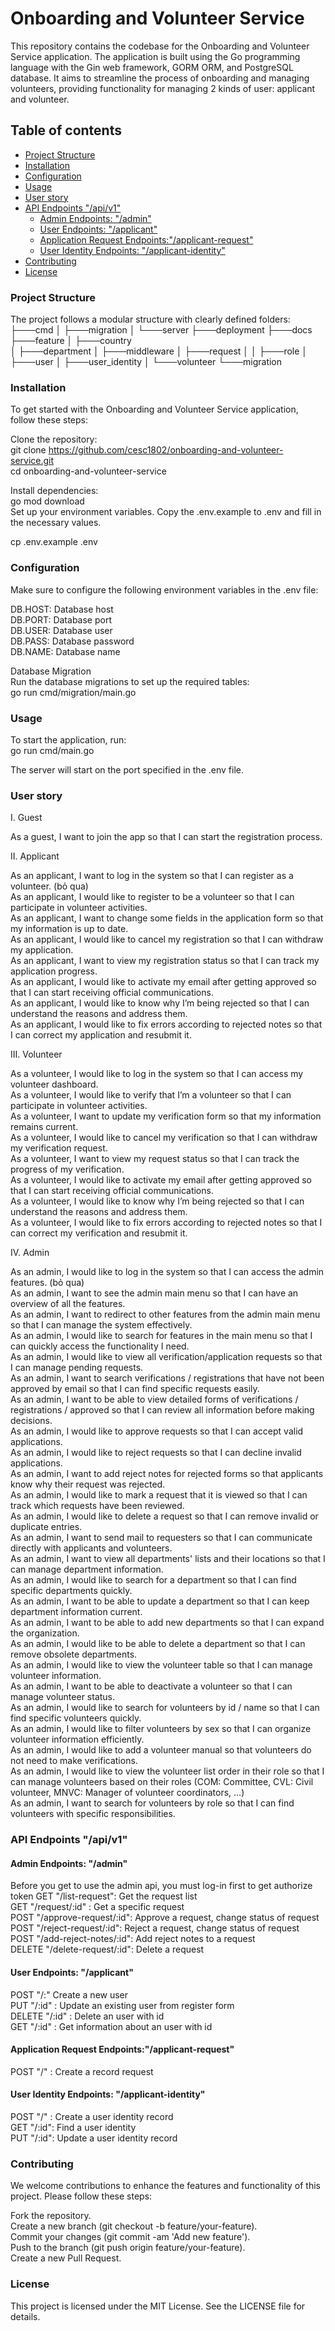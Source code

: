  # Onboarding and Volunteer Service

This repository contains the codebase for the Onboarding and Volunteer Service application. The application is built using the Go programming language with the Gin web framework, GORM ORM, and PostgreSQL database. It aims to streamline the process of onboarding and managing volunteers, providing functionality for managing 2 kinds of user: applicant and volunteer.

## Table of contents
- [Project Structure](#project-structure)
- [Installation](#installation)
- [Configuration](#configuration)
- [Usage](#usage)
- [User story](#user-story)
- [API Endpoints "/api/v1"](#api-endpoints-apiv1)
  - [Admin Endpoints: "/admin"](#admin-endpoints-admin)
  - [User Endpoints: "/applicant"](#user-endpoints-applicant)
  - [Application Request Endpoints:"/applicant-request"](#application-request-endpointsapplicant-request)
  - [User Identity Endpoints: "/applicant-identity"](#user-identity-endpoints-applicant-identity)
- [Contributing](#contributing)
- [License](#license)
  
### Project Structure
The project follows a modular structure with clearly defined folders:
├───cmd
│   ├───migration
│   └───server
├───deployment
├───docs
├───feature
│   ├───country  
│   ├───department
│   ├───middleware
│   ├───request  │ 
│   ├───role
│   ├───user
│   ├───user_identity
│   └───volunteer
└───migration

### Installation
To get started with the Onboarding and Volunteer Service application, follow these steps:

Clone the repository:  
git clone https://github.com/cesc1802/onboarding-and-volunteer-service.git  
cd onboarding-and-volunteer-service

Install dependencies:  
go mod download  
Set up your environment variables. Copy the .env.example to .env and fill in the necessary values.

cp .env.example .env

### Configuration
Make sure to configure the following environment variables in the .env file:

DB.HOST: Database host  
DB.PORT: Database port  
DB.USER: Database user  
DB.PASS: Database password  
DB.NAME: Database name

Database Migration  
Run the database migrations to set up the required tables:  
go run cmd/migration/main.go

### Usage
To start the application, run:  
go run cmd/main.go

The server will start on the port specified in the .env file.

### User story 
I. Guest

As a guest, I want to join the app  so that I can start the registration process.

II. Applicant


As an applicant, I want to log in the system so that I can register as a volunteer. (bỏ qua)  
As an applicant, I would like to register to be a volunteer so that I can participate in volunteer activities.  
As an applicant, I want to change some fields in the application form so that my information is up to date.  
As an applicant, I would like to cancel my registration so that I can withdraw my application.  
As an applicant, I want to view my registration status so that I can track my application progress.  
As an applicant, I would like to activate my email after getting approved so that I can start receiving official communications.  
As an applicant, I would like to know why I’m being rejected so that I can understand the reasons and address them.  
As an applicant, I would like to fix errors according to rejected notes so that I can correct my application and resubmit it.  

III. Volunteer  

As a volunteer, I would like to log in the system so that I can access my volunteer dashboard.  
As a volunteer, I would like to verify that I’m a volunteer so that I can participate in volunteer activities.  
As a volunteer, I want to update my verification form so that my information remains current.  
As a volunteer, I would like to cancel  my verification so that I can withdraw my verification request.  
As a volunteer, I want to view my request status so that I can track the progress of my verification.  
As a volunteer, I would like to activate my email after getting approved so that I can start receiving official communications.   
As a volunteer, I would like to know why I’m being rejected so that I can understand the reasons and address them.   
As a volunteer, I would like to fix errors according to rejected notes so that I can correct my verification and resubmit it.  

IV. Admin  
	
As an admin, I would like to log in the system so that I can access the admin features. (bỏ qua)  
As an admin, I want to see the admin main menu so that I can have an overview of all the features.  
As an admin, I want to redirect to other features from the admin main menu so that I can manage the system effectively.  
As an admin, I would like to search for features in the main menu so that I can quickly access the functionality I need.  
As an admin, I would like to view all verification/application requests so that I can manage pending requests.  
As an admin, I want to search verifications / registrations that have not been approved by email so that I can find specific requests easily.  
As an admin, I want to be able to view detailed forms of verifications / registrations / approved so that I can review all information before making decisions.  
As an admin, I would like to approve requests so that I can accept valid applications.  
As an admin, I would like to reject requests so that I can decline invalid applications.  
As an admin, I want to add reject notes for rejected forms so that applicants know why their request was rejected.    
As an admin, I would like to mark a request that it is viewed so that I can track which requests have been reviewed.  
As an admin, I would like to delete a request so that I can remove invalid or duplicate entries.  
As an admin, I want to send mail to requesters so that I can communicate directly with applicants and volunteers.  
As an admin, I want to view all departments' lists and their locations so that I can manage department information.   
As an admin, I would like to search for a department so that I can find specific departments quickly.  
As an admin, I want to be able to update a department so that I can keep department information current.  
As an admin, I want to be able to add new departments so that I can expand the organization.  
As an admin, I would like to be able to delete a department so that I can remove obsolete departments.  
As an admin, I would like to view the volunteer table so that I can manage volunteer information.  
As an admin, I want to be able to deactivate a volunteer so that I can manage volunteer status.  
As an admin, I would like to search for volunteers by id / name so that I can find specific volunteers quickly.  
As an admin, I would like to filter volunteers by sex so that I can organize volunteer information efficiently.  
As an admin, I would like to add a volunteer manual so that volunteers do not need to make verifications.  
As an admin, I would like to view the volunteer list order in their role so that I can manage volunteers based on their roles (COM: Committee, CVL: Civil volunteer, MNVC: Manager of volunteer coordinators, …)  
As an admin, I want to search for volunteers by role so that I can find volunteers with specific responsibilities.  

### API Endpoints "/api/v1"

#### Admin Endpoints: "/admin" 
Before you get to use the admin api, you must log-in first to get authorize token
GET "/list-request": Get the request list  
GET "/request/:id" : Get a specific request  
POST "/approve-request/:id": Approve a request, change status of request  
POST "/reject-request/:id": Reject a request, change status of request  
POST "/add-reject-notes/:id": Add reject notes to a request  
DELETE "/delete-request/:id": Delete a request  

#### User Endpoints: "/applicant"  
POST "/:" Create a new user  
PUT "/:id" : Update an existing user from register form  
DELETE "/:id" : Delete an user with id  
GET "/:id" : Get information about an user with id

#### Application Request Endpoints:"/applicant-request"  
POST "/" : Create a record request

#### User Identity Endpoints: "/applicant-identity"  
POST "/" : Create a user identity record  
GET "/:id": Find a user identity  
PUT "/:id": Update a user identity record    

### Contributing  

We welcome contributions to enhance the features and functionality of this project. Please follow these steps:

Fork the repository.  
Create a new branch (git checkout -b feature/your-feature).  
Commit your changes (git commit -am 'Add new feature').  
Push to the branch (git push origin feature/your-feature).  
Create a new Pull Request.  

### License  
This project is licensed under the MIT License. See the LICENSE file for details.  

